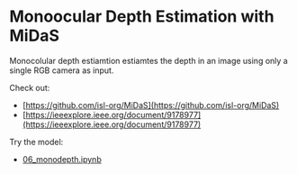 # Monoocular Depth Estimation with MiDaS

Monocolular depth estiamtion estiamtes the depth in an image using only a single RGB camera as input.

Check out:
- [https://github.com/isl-org/MiDaS](https://github.com/isl-org/MiDaS)
- [https://ieeexplore.ieee.org/document/9178977](https://ieeexplore.ieee.org/document/9178977)

Try the model:
- [06_monodepth.ipynb](https://github.com/TranslationalAICenterISU/cv-ssl-aug-2023/blob/main/notebooks/06_monodepth.ipynb)